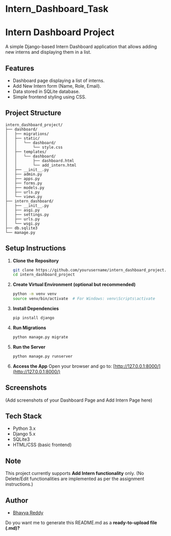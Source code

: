 # Intern_Dashboard_Task
# Intern Dashboard Project

A simple Django-based Intern Dashboard application that allows adding new interns and displaying them in a list.

## Features

* Dashboard page displaying a list of interns.
* Add New Intern form (Name, Role, Email).
* Data stored in SQLite database.
* Simple frontend styling using CSS.

## Project Structure

```
intern_dashboard_project/
├── dashboard/
│   ├── migrations/
│   ├── static/
│   │   └── dashboard/
│   │       └── style.css
│   ├── templates/
│   │   └── dashboard/
│   │       ├── dashboard.html
│   │       └── add_intern.html
│   ├── __init__.py
│   ├── admin.py
│   ├── apps.py
│   ├── forms.py
│   ├── models.py
│   ├── urls.py
│   └── views.py
├── intern_dashboard/
│   ├── __init__.py
│   ├── asgi.py
│   ├── settings.py
│   ├── urls.py
│   └── wsgi.py
├── db.sqlite3
└── manage.py
```

## Setup Instructions

1. **Clone the Repository**

   ```bash
   git clone https://github.com/yourusername/intern_dashboard_project.git
   cd intern_dashboard_project
   ```

2. **Create Virtual Environment (optional but recommended)**

   ```bash
   python -m venv venv
   source venv/bin/activate  # For Windows: venv\Scripts\activate
   ```

3. **Install Dependencies**

   ```bash
   pip install django
   ```

4. **Run Migrations**

   ```bash
   python manage.py migrate
   ```

5. **Run the Server**

   ```bash
   python manage.py runserver
   ```

6. **Access the App**
   Open your browser and go to: [http://127.0.0.1:8000/](http://127.0.0.1:8000/)

## Screenshots

(Add screenshots of your Dashboard Page and Add Intern Page here)

## Tech Stack

* Python 3.x
* Django 5.x
* SQLite3
* HTML/CSS (basic frontend)

## Note

This project currently supports **Add Intern functionality** only. (No Delete/Edit functionalities are implemented as per the assignment instructions.)

## Author

* [Bhavya Reddy](https://github.com/yourusername)





Do you want me to generate this README.md as a **ready-to-upload file (.md)?**
